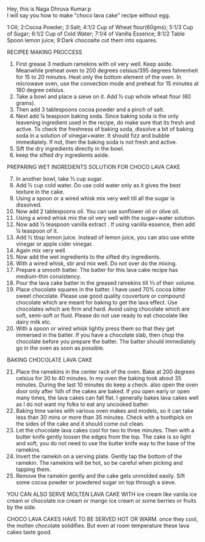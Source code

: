 Hey, this is Naga Dhruva Kumar.p          
I will say you how to make "choco lava cake" recipe without egg.


<script textstyle(BOLD)>Ingrediants to make choco lava cake</script>
1:Oil;
2:Cocoa Powder;
3:Salt;
4:1/2 Cup of Wheat flour(60gms);
5:1/3 Cup of Sugar;
6:1/2 Cup of Cold Water;
7:1/4 of Vanilla Essence;
8:1/2 Table Spoon lemon juice;
9:Dark chocoalte cut them into squares.

RECIPEE MAKING PROCCESS

1. First grease 3 medium ramekins with oil very well. Keep aside. Meanwhile preheat oven to 200 degrees celsius/395 degrees fahrenheit for 15 to 20 minutes. Heat only the bottom element of the oven. In microwave oven, use the convection mode and preheat for 15 minutes at 180 degree celsius.
2. Take a bowl and place a sieve on it. Add ½ cup whole wheat flour (60 grams).
3. Then add 3 tablespoons cocoa powder and a pinch of salt.
4. Next add ¼ teaspoon baking soda. Since baking soda is the only leavening ingredient used in the recipe, do make sure that its fresh and active. To check the freshness of baking soda, dissolve a bit of baking soda in a solution of vinegar+water. It should fizz and bubble immediately. If not, then the baking soda is not fresh and active.
5. Sift the dry ingredients directly in the bowl.
6. keep the sifted dry ingredients aside.


PREPARING WET INGREDIENTS SOLUTION FOR CHOCO LAVA CAKE


7. In another bowl, take ⅓ cup sugar.
8. Add ½ cup cold water. Do use cold water only as it gives the best texture in the cake.
9. Using a spoon or a wired whisk mix very well till all the sugar is dissolved.
10. Now add 2 tablespoons oil. You can use sunflower oil or olive oil.
11. Using a wired whisk mix the oil very well with the sugar+water solution.
12. Now add ½ teaspoon vanilla extract . If using vanilla essence, then add ¼ teaspoon of it.
13. Add ½ tbsp lemon juice. Instead of lemon juice, you can also use white vinegar or apple cider vinegar.
14. Again mix very well.
15. Now add the wet ingredients to the sifted dry ingredients.
16. With a wired whisk, stir and mix well. Do not over do the mixing.
17. Prepare a smooth batter. The batter for this lava cake recipe has medium-thin consistency.
18. Pour the lava cake batter in the greased ramekins till ⅔ of their volume.
19. Place chocolate squares in the batter. I have used 70% cocoa bitter sweet chocolate. Please use good quality couverture or compound chocolate which are meant for baking to get the lava effect. Use chocolates which are firm and hard. Avoid using chocolate which are soft, semi-soft or fluid. Please do not use ready to eat chocolate like dairy milk etc.
20. With a spoon or wired whisk lightly press them so that they get immersed in the batter. If you have a chocolate slab, then chop the chocolate before you prepare the batter. The batter should immediately go in the oven as soon as possible.


BAKING CHOCOLATE LAVA CAKE


21. Place the ramekins in the center rack of the oven. Bake at 200 degrees celsius for 30 to 40 minutes. In my oven the baking took about 35 minutes. During the last 10 minutes do keep a check. also open the oven door only after ¾th of the cakes are baked. If you open early or open many times, the lava cakes can fall flat. I generally bakes lava cakes well as I do not want my folks to eat any uncooked batter.
22. Baking time varies with various oven makes and models, so it can take less than 30 mins or more than 35 minutes. Check with a toothpick on the sides of the cake and it should come out clean.
23. Let the chocolate lava cakes cool for two to three minutes. Then with a butter knife gently loosen the edges from the top. The cake is so light and soft, you do not need to use the butter knife way to the base of the ramekins.
24. Invert the ramekin on a serving plate. Gently tap the bottom of the ramekin. The ramekins will be hot, so be careful when picking and tapping them.
25. Remove the ramekin gently and the cake gets unmolded easily. Sift some cocoa powder or powdered sugar on top through a sieve.

 YOU CAN ALSO SERVE MOLTEN LAVA CAKE WITH ice cream like vanila ice cream or chocolate ice cream or mango ice cream or some berries or fruits by the side.

CHOCO LAVA CAKES HAVE TO BE SERVED HOT OR WARM. once they cool, the molten chocolate solidifies. But even at room temperature these lava cakes taste good.